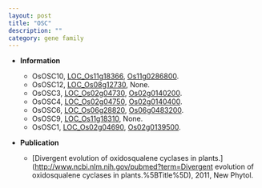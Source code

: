 ```yaml
---
layout: post
title: "OSC"
description: ""
category: gene family
---
```


* **Information**  
    + OsOSC10, [LOC_Os11g18366](http://rice.uga.edu/cgi-bin/ORF_infopage.cgi?orf=LOC_Os11g18366), [Os11g0286800](http://rapdb.dna.affrc.go.jp/viewer/gbrowse_details/irgsp1?name=Os11g0286800).
    + OsOSC12, [LOC_Os08g12730](http://rice.uga.edu/cgi-bin/ORF_infopage.cgi?orf=LOC_Os08g12730), None.
    + OsOSC3, [LOC_Os02g04730](http://rice.uga.edu/cgi-bin/ORF_infopage.cgi?orf=LOC_Os02g04730), [Os02g0140200](http://rapdb.dna.affrc.go.jp/viewer/gbrowse_details/irgsp1?name=Os02g0140200).
    + OsOSC4, [LOC_Os02g04750](http://rice.uga.edu/cgi-bin/ORF_infopage.cgi?orf=LOC_Os02g04750), [Os02g0140400](http://rapdb.dna.affrc.go.jp/viewer/gbrowse_details/irgsp1?name=Os02g0140400).
    + OsOSC6, [LOC_Os06g28820](http://rice.uga.edu/cgi-bin/ORF_infopage.cgi?orf=LOC_Os06g28820), [Os06g0483200](http://rapdb.dna.affrc.go.jp/viewer/gbrowse_details/irgsp1?name=Os06g0483200).
    + OsOSC9, [LOC_Os11g18310](http://rice.uga.edu/cgi-bin/ORF_infopage.cgi?orf=LOC_Os11g18310), None.
    + OsOSC1, [LOC_Os02g04690](http://rice.uga.edu/cgi-bin/ORF_infopage.cgi?orf=LOC_Os02g04690), [Os02g0139500](http://rapdb.dna.affrc.go.jp/viewer/gbrowse_details/irgsp1?name=Os02g0139500).

* **Publication**  
    + [Divergent evolution of oxidosqualene cyclases in plants.](http://www.ncbi.nlm.nih.gov/pubmed?term=Divergent evolution of oxidosqualene cyclases in plants.%5BTitle%5D), 2011, New Phytol.


